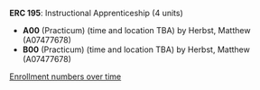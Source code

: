 **ERC 195**: Instructional Apprenticeship (4 units)

- **A00** (Practicum) (time and location TBA) by Herbst, Matthew (A07477678)
- **B00** (Practicum) (time and location TBA) by Herbst, Matthew (A07477678)

[Enrollment numbers over time](./ERC195.tsv)
